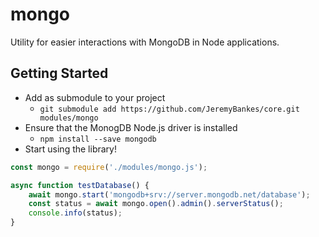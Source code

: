 # mongo
Utility for easier interactions with MongoDB in Node applications.

## Getting Started
 - Add as submodule to your project
   - ```git submodule add https://github.com/JeremyBankes/core.git modules/mongo```
 - Ensure that the MonogDB Node.js driver is installed
   - ```npm install --save mongodb```
 - Start using the library!

```js
const mongo = require('./modules/mongo.js');

async function testDatabase() {
    await mongo.start('mongodb+srv://server.mongodb.net/database');
    const status = await mongo.open().admin().serverStatus();
    console.info(status);
}
```
